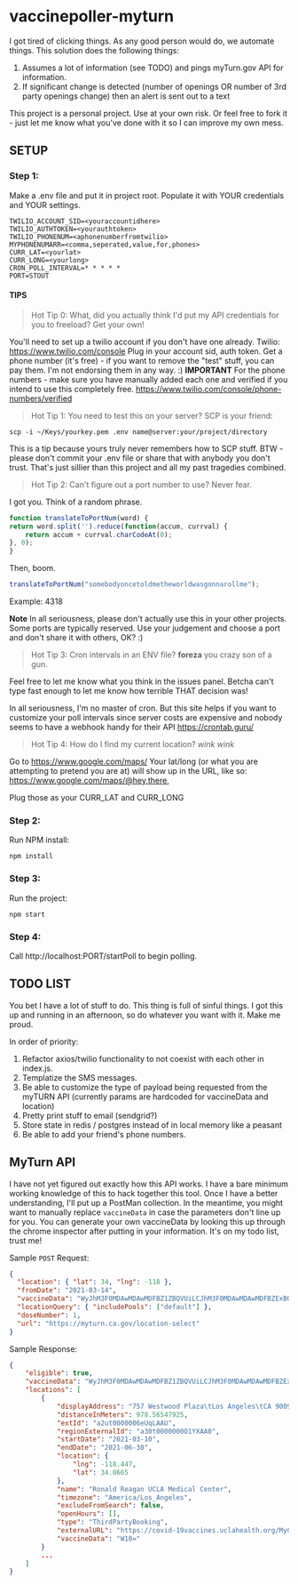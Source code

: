 # vaccinepoller-myturn

I got tired of clicking things.
As any good person would do, we automate things.
This solution does the following things:
1. Assumes a lot of information (see TODO) and pings myTurn.gov API for information.
2. If significant change is detected (number of openings OR number of 3rd party openings change) then an alert is sent out to a text


This project is a personal project. 
Use at your own risk.
Or feel free to fork it - just let me know what you've done with it so I can improve my own mess.


## SETUP

### Step 1:
Make a .env file and put it in project root.
Populate it with YOUR credentials and YOUR settings.

```
TWILIO_ACCOUNT_SID=<youraccountidhere>
TWILIO_AUTHTOKEN=<yourauthtoken>
TWILIO_PHONENUM=<aphonenumberfromtwilio>
MYPHONENUMARR=<comma,seperated,value,for,phones>
CURR_LAT=<yourlat>
CURR_LONG=<yourlong>
CRON_POLL_INTERVAL=* * * * *
PORT=STOUT
```

#### TIPS
> Hot Tip 0: What, did you actually think I'd put my API credentials for you to freeload? Get your own! 

You'll need to set up a twilio account if you don't have one already. 
Twilio: https://www.twilio.com/console
Plug in your account sid, auth token.
Get a phone number (it's free) - if you want to remove the "test" stuff, you can pay them. I'm not endorsing them in any way. :)
**IMPORTANT** For the phone numbers - make sure you have manually added each one and verified if you intend to use this completely free. https://www.twilio.com/console/phone-numbers/verified 


> Hot Tip 1: You need to test this on your server? SCP is your friend:
```
scp -i ~/Keys/yourkey.pem .env name@server:your/project/directory
```

This is a tip because yours truly never remembers how to SCP stuff.
BTW - please don't commit your .env file or share that with anybody you don't trust.
That's just sillier than this project and all my past tragedies combined. 

> Hot Tip 2: Can't figure out a port number to use? Never fear. 

I got you. Think of a random phrase. 

```js
function translateToPortNum(word) {
return word.split('').reduce(function(accum, currval) {
    return accum + currval.charCodeAt(0);
}, 0);
}
```

Then, boom.
```js
translateToPortNum("somebodyoncetoldmetheworldwasgonnarollme");
```

Example: 4318


**Note**
In all seriousness, please don't actually use this in your other projects. Some ports are typically reserved. Use your judgement and choose a port and don't share it with others, OK? :)


> Hot Tip 3: Cron intervals in an ENV file? **foreza** you crazy son of a gun.

Feel free to let me know what you think in the issues panel.
Betcha can't type fast enough to let me know how terrible THAT decision was!

In all seriousness, I'm no master of cron.
But this site helps if you want to customize your poll intervals since server costs are expensive and nobody seems to have a webhook handy for their API 
https://crontab.guru/

> Hot Tip 4: How do I find my current location? *wink wink*

Go to https://www.google.com/maps/
Your lat/long (or what you are attempting to pretend you are at) will show up in the URL, like so:
https://www.google.com/maps/@hey,there,

Plug those as your CURR_LAT and CURR_LONG




### Step 2:
Run NPM install:
```
npm install
```

### Step 3:
Run the project:
```
npm start
```

### Step 4:
Call http://localhost:PORT/startPoll to begin polling.


## TODO LIST

You bet I have a lot of stuff to do.
This thing is full of sinful things.
I got this up and running in an afternoon, so do whatever you want with it.
Make me proud.

In order of priority:
1. Refactor axios/twilio functionality to not coexist with each other in index.js.
2. Templatize the SMS messages. 
3. Be able to customize the type of payload being requested from the myTURN API (currently params are hardcoded for vaccineData and location)
4. Pretty print stuff to email (sendgrid?)
5. Store state in redis / postgres instead of in local memory like a peasant
6. Be able to add your friend's phone numbers.


## MyTurn API

I have not yet figured out exactly how this API works.
I have a bare minimum working knowledge of this to hack together this tool.
Once I have a better understanding, I'll put up a PostMan collection.
In the meantime, you might want to manually replace `vaccineData` in case the parameters don't line up for you. 
You can generate your own vaccineData by looking this up through the chrome inspector after putting in your information.
It's on my todo list, trust me!


Sample `POST` Request:

```json
{
  "location": { "lat": 34, "lng": -118 },
  "fromDate": "2021-03-14",
  "vaccineData": "WyJhM3F0MDAwMDAwMDFBZ1ZBQVUiLCJhM3F0MDAwMDAwMDFBZExBQVUiLCJhM3F0MDAwMDAwMDFBZE1BQVUiLCJhM3F0MDAwMDAwMDFBZ1VBQVUiLCJhM3F0MDAwMDAwMDFBc2FBQUUiXQ==",
  "locationQuery": { "includePools": ["default"] },
  "doseNumber": 1,
  "url": "https://myturn.ca.gov/location-select"
}
```

Sample Response:
```json
{
    "eligible": true,
    "vaccineData": "WyJhM3F0MDAwMDAwMDFBZ1ZBQVUiLCJhM3F0MDAwMDAwMDFBZExBQVUiLCJhM3F0MDAwMDAwMDFBZE1BQVUiLCJhM3F0MDAwMDAwMDFBZ1VBQVUiLCJhM3F0MDAwMDAwMDFBc2FBQUUiXQ==",
    "locations": [
        {
            "displayAddress": "757 Westwood Plaza\tLos Angeles\tCA 90095",
            "distanceInMeters": 978.56547925,
            "extId": "a2ut0000006eUqLAAU",
            "regionExternalId": "a30t0000000O1YXAA0",
            "startDate": "2021-03-10",
            "endDate": "2021-06-30",
            "location": {
                "lng": -118.447,
                "lat": 34.0665
            },
            "name": "Ronald Reagan UCLA Medical Center",
            "timezone": "America/Los_Angeles",
            "excludeFromSearch": false,
            "openHours": [],
            "type": "ThirdPartyBooking",
            "externalURL": "https://covid-19vaccines.uclahealth.org/MyChart/covid19/",
            "vaccineData": "W10="
        }
        ...
    ]
}
```


